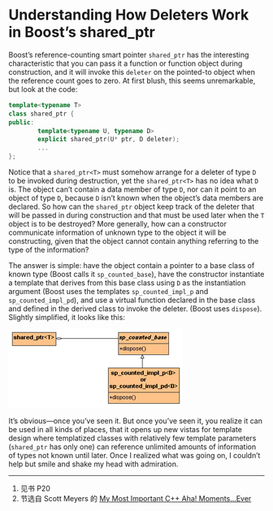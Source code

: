 # Understanding How Deleters Work in Boost’s shared_ptr

Boost’s reference-counting smart pointer `shared_ptr` has the interesting characteristic that you can pass it a function or function object during construction, and it will invoke this `deleter` on the pointed-to object when the reference count goes to zero. At first blush, this seems unremarkable, but look at the code:

```c++
template<typename T>
class shared_ptr {
public:
        template<typename U, typename D>
        explicit shared_ptr(U* ptr, D deleter);
        ...
};
```

Notice that a `shared_ptr<T>` must somehow arrange for a deleter of type `D` to be invoked during destruction, yet the `shared_ptr<T>` has no idea what `D` is. The object can’t contain a data member of type `D`, nor can it point to an object of type `D`, because `D` isn’t known when the object’s data members are declared. So how can the `shared_ptr` object keep track of the deleter that will be passed in during construction and that must be used later when the `T` object is to be destroyed? More generally, how can a constructor communicate information of unknown type to the object it will be constructing, given that the object cannot contain anything referring to the type of the information?

The answer is simple: have the object contain a pointer to a base class of known type (Boost calls it `sp_counted_base`), have the constructor instantiate a template that derives from this base class using `D` as the instantiation argument (Boost uses the templates `sp_counted_impl_p` and `sp_counted_impl_pd`), and use a virtual function declared in the base class and defined in the derived class to invoke the deleter. (Boost uses `dispose`). Slightly simplified, it looks like this:

![](/img/shared_ptr_impl_diagram.gif)

It’s obvious—once you’ve seen it. But once you’ve seen it, you realize it can be used in all kinds of places, that it opens up new vistas for template design where templatized classes with relatively few template parameters (`shared_ptr` has only one) can reference unlimited amounts of information of types not known until later. Once I realized what was going on, I couldn’t help but smile and shake my head with admiration.

---

1. 见书 P20
2. 节选自 Scott Meyers 的 [My Most Important C++ Aha! Moments...Ever](https://www.artima.com/cppsource/top_cpp_aha_moments.html)
